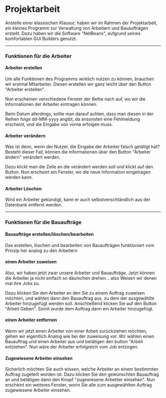 # Projektarbeit

Anstelle einer klassischen Klausur, haben wir im  Rahmen der Projektarbeit, ein kleines Programm zur Verwaltung von Arbeitern und Bauaufträgen erstellt.
Dazu haben wir die Software "NetBeans", aufgrund seines komfortablen GUI Builders genutzt. 

---

### Funktionen für die Arbeiter

#### Arbeiter erstellen
Um alle Funktionen des Programms wirklich nutzen zu können, brauchen wir erstmal Mitarbeiter. Diesen erstellen wir ganz leicht über den Button "Arbeiter erstellen".

Nun erscheinen verschiedene Fenster der Reihe nach auf, wo wir die Informationen der Arbeiter eintragen können.

Beim Datum allerdings, sollte man darauf achten, dass man diesen in der Reihen folge dd-MM-yyyy angibt, da ansonsten eine Fehlmeldung erscheint, und die Eingabe von vorne erfolgen muss.

#### Arbeiter verändern
Was ist denn, wenn der Nutzer, die Eingabe der Arbeiter falsch getätigt hat? Besteht dieser Fall, können die Informationen über den Button "Arbeiter ändern" verändert werden.

Dazu klickt man die Zelle an die verändert werden soll und klickt auf den Button. Nun erscheint ein Fenster, wo die neue Information eingetragen werden kann.

#### Arbeiter Löschen
Wird ein Arbeiter gekündigt, kann er auch selbstverschtändlich aus der Datenbank entfernt werden.

---

### Funktionen für die Bauaufträge

#### Bauaufträge erstellen/löschen/bearbeiten
Das erstellen, löschen und bearbeiten von Bauaufträgen funktioniert vom Prinzip her analog zu den Arbeitern

#### einen Arbeiter zuweisen
Also, wir haben jetzt zwar unsere Arbeiter und Bauaufträge. Jetzt können die Arbeiter ja nicht einfach so däumchen drehen... also Weisen wir denen mal ihre Jobs zu.

Dazu klicken Sie den Arbeiter an den Sie zu einem Auftrag zuweisen möchten, und wählen dann den Bauauftrag aus, zu dem der ausgewählte Arbeiter hinzugefügt werden soll. Anschließend klicken Sie auf den Button "Arbeit Geben". Somit wurde dem Auftrag dann ein Arbeiter hinzugefügt.

#### einen Arbeiter entfernen
Wenn wir jetzt einen Arbeiter von einer Arbeit zurückziehen möchten, gehen wir eigentlich Analog wie bei der zuweisung vor. Wir wählen einen Bauauftrag und einen Arbeiter aus und betätigen den button "Arbeit entziehen".
Nun wäre der Arbeiter erfolgreich vom Job entzogen.

#### Zugewiesene Arbeiter einsehen
Sicherlich möchten Sie auch wissen, welche Arbeiter an einem bestimmten Auftrag zugeteilt worden ist. Dazu klicken Sie den gewünschten Bauauftrag an und betätigen dann den Knopf "zugewiesene Arbetiter einsehen".
Nun erscheint ein weiteres Fenster, worin Sie alle zum ausgewählten Auftrag zugewiesene Arbeiter einsehen.
